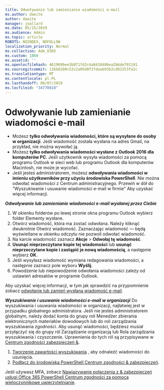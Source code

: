 ```yaml
---
title: Odwoływanie lub zamienianie wiadomości e-mail
ms.author: daeite
author: daeite
manager: joallard
ms.date: 05/15/2019
ms.audience: Admin
ms.topic: article
ROBOTS: NOINDEX, NOFOLLOW
localization_priority: Normal
ms.collection: Adm_O365
ms.custom: 1860
ms.assetid: ''
ms.openlocfilehash: 461969bee3b871fd2c4a8418406ea2b6de791191
ms.sourcegitcommit: 136b8209c52c2a05d0f2fdaab93b2cd92253fa2c
ms.translationtype: MT
ms.contentlocale: pl-PL
ms.lasthandoff: 06/07/2019
ms.locfileid: "34770818"
---
```

# <a name="recall-or-replace-an-email-message"></a>Odwoływanie lub zamienianie wiadomości e-mail

- Możesz **tylko odwoływania wiadomości, które są wysyłane do osoby w organizacji**. Jeśli wiadomość została wysłana na adres Gmail, na przykład, nie można wywołać ją.
- Możesz **tylko odwoływania wiadomości wysłane z Outlook 2016 dla komputerów PC**. Jeśli użytkownik wysyła wiadomości za pomocą programu Outlook w sieci web lub programu Outlook dla komputerów Macintosh, nie może je wycofać.
- Jeśli jesteś administratorem, możesz **odwoływania wiadomości w imieniu użytkowników przy użyciu środowiska PowerShell**. Nie można odwołać wiadomości z Centrum administracyjnego. Przewiń w dół do "Wyszukiwanie i usuwanie wiadomości e-mail w firmie" Aby uzyskać więcej informacji.

***Odwoływanie lub zamienianie wiadomości e-mail wysłanej przez Ciebie***
1. W okienku folderów po lewej stronie okna programu Outlook wybierz folder Elementy wysłane.
2. Otwórz wiadomość, która ma zostać odwołana. Należy kliknąć dwukrotnie Otwórz wiadomość. Zaznaczając wiadomość — będą wyświetlane w okienku odczytu nie pozwoli odwołać wiadomość.
3. Na karcie wiadomość zaznacz **Akcje** > **Odwołaj tę wiadomość**.
4. **Usunąć nieprzeczytane kopie tej wiadomości** lub **usunąć nieprzeczytane kopie i zastąpić je nową wiadomością**, a następnie wybierz **OK**.
5. Jeśli wysyłasz wiadomość wymiana redagowania wiadomości, a następnie zaznacz pole wyboru **Wyślij**.
6. Powodzenie lub niepowodzenie odwołania wiadomości zależy od ustawień adresatów w programie Outlook. 

Aby uzyskać więcej informacji, w tym jak sprawdzić na przypomnienie zobacz [odwołanie lub zamień wysłaną wiadomość e-mail](https://support.office.com/article/35027f88-d655-4554-b4f8-6c0729a723a0).

***Wyszukiwanie i usuwanie wiadomości e-mail w organizacji*** Do wyszukiwania i usuwania wiadomości w organizacji, najłatwiej jest w przypadku globalnego administratora. Jeśli nie jesteś administratorem globalnym, należy dodać konta do grupy roli Menedżer zbierania elektronicznych materiałów dowodowych lub do roli zarządzania wyszukiwania zgodności. Aby usunąć wiadomości, będziesz musiał przyłączyć się do grupy ról Zarządzanie organizacją lub Rola zarządzania wyszukiwania i czyszczenie. Uprawnienia do tych ról są przypisywane w [Centrum zgodności zabezpieczeń &](https://protection.office.com/).

1. [Tworzenie zawartości wyszukiwania](https://docs.microsoft.com/office365/securitycompliance/content-search) , aby odnaleźć wiadomości do usunięcia.
2. [Podłącz do środowiska PowerShell Centrum zgodności & zabezpieczeń](https://docs.microsoft.com/powershell/exchange/office-365-scc/connect-to-scc-powershell/connect-to-scc-powershell?view=exchange-ps). 

Jeśli używasz MFA, zobacz [Nawiązywanie połączenia z & zabezpieczeń usługi Office 365 PowerShell Centrum zgodności za pomocą wieloczynnikowe uwierzytelnianie](https://docs.microsoft.com/powershell/exchange/office-365-scc/connect-to-scc-powershell/mfa-connect-to-scc-powershell?view=exchange-ps). 